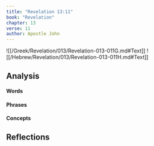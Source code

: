 ```yaml
---
title: "Revelation 13:11"
book: "Revelation"
chapter: 13
verse: 11
author: Apostle John
---
```

![[/Greek/Revelation/013/Revelation-013-011G.md#Text]]
![[/Hebrew/Revelation/013/Revelation-013-011H.md#Text]]

## Analysis

#### Words

#### Phrases

#### Concepts

## Reflections
